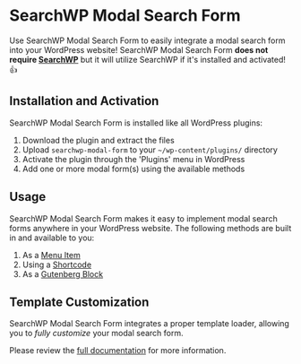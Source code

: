 # SearchWP Modal Search Form

Use SearchWP Modal Search Form to easily integrate a modal search form into your WordPress website! SearchWP Modal Search Form **does not require [SearchWP](https://searchwp.com/?utm_source=wordpressorg&utm_medium=link&utm_content=readme&utm_campaign=modalform)** but it will utilize SearchWP if it's installed and activated! :thumbsup:

## Installation and Activation

SearchWP Modal Search Form is installed like all WordPress plugins:

1. Download the plugin and extract the files
1. Upload `searchwp-modal-form` to your `~/wp-content/plugins/` directory
1. Activate the plugin through the 'Plugins' menu in WordPress
1. Add one or more modal form(s) using the available methods

## Usage

SearchWP Modal Search Form makes it easy to implement modal search forms anywhere in your WordPress website. The following methods are built in and available to you:

1. As a [Menu Item](https://searchwp.com/extensions/modal-form/#menu-item?utm_source=wordpressorg&utm_medium=link&utm_content=readme&utm_campaign=modalform)
1. Using a [Shortcode](https://searchwp.com/extensions/modal-form/#shortcode?utm_source=wordpressorg&utm_medium=link&utm_content=readme&utm_campaign=modalform)
1. As a [Gutenberg Block](https://searchwp.com/extensions/modal-form/#block?utm_source=wordpressorg&utm_medium=link&utm_content=readme&utm_campaign=modalform)

## Template Customization

SearchWP Modal Search Form integrates a proper template loader, allowing you to _fully customize_ your modal search form.

Please review the [full documentation](https://searchwp.com/extensions/modal-form/#templates?utm_source=wordpressorg&utm_medium=link&utm_content=readme&utm_campaign=modalform) for more information.
